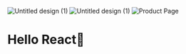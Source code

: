 ![Untitled design (1)](https://github.com/CodeWithPiece/React-Js/assets/145927850/1ce8ed71-5a4a-4884-9ef9-a22ae0feb049)
![Untitled design (1)](https://github.com/CodeWithPiece/React-Js/assets/145927850/407998e7-4636-491d-a229-c879ab762068)
![Product Page](https://github.com/CodeWithPiece/React-Js/assets/145927850/1a2ee789-67b2-4fb9-8e1b-6740b7a754bd)

<h1 align="left">Hello React👋 </h1>
